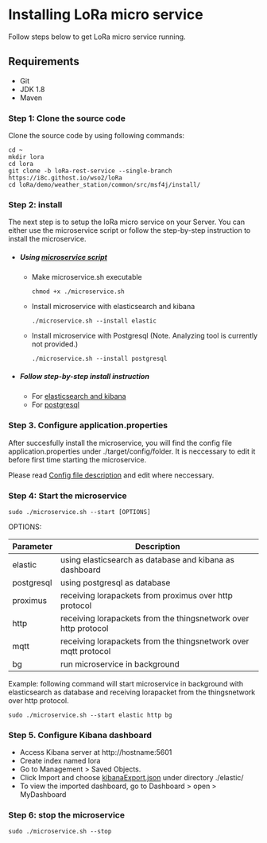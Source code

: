 # Installing LoRa micro service
Follow steps below to get LoRa micro service running.
## <a name="Prerequirements"></a> Requirements
* Git
* JDK 1.8
* Maven

### <a name="step1">Step 1: Clone the source code</a>

Clone the source code by using following commands:

```shell
cd ~
mkdir lora
cd lora
git clone -b loRa-rest-service --single-branch https://i8c.githost.io/wso2/loRa
cd loRa/demo/weather_station/common/src/msf4j/install/
```

### Step 2: install 

The next step is to setup the loRa micro service on your Server. You can either use the microservice script or follow the step-by-step instruction to install the microservice.

* ##### Using [microservice script](./microservice.sh)

	* Make microservice.sh executable

		```shell
		chmod +x ./microservice.sh
		```
	* Install microservice with elasticsearch and kibana

		```shell
		./microservice.sh --install elastic
		```
	* Install microservice with Postgresql (Note. Analyzing tool is currently not provided.)

		```shell
		./microservice.sh --install postgresql
		```
* ##### Follow step-by-step install instruction

	* For [elasticsearch and kibana](./elastic/README.md)
	* For [postgresql](./postgresql/README.md)

### Step 3. <a name="step3">Configure application.properties</a>

After succesfully install the microservice, you will find the config file application.properties under ./target/config/folder. It is neccessary to edit it before first time starting the microservice. 

Please read [Config file description](CONFIG.md) and edit where neccessary.

### Step 4: Start the microservice

```shell
sudo ./microservice.sh --start [OPTIONS]
```

OPTIONS:

| **Parameter** | **Description** |
|---|---|
| elastic | using elasticsearch as database and kibana as dashboard |
| postgresql| using postgresql as database |
| proximus | receiving lorapackets from proximus over http protocol |
| http| receiving lorapackets from the thingsnetwork over http protocol |
| mqtt| receiving lorapackets from the thingsnetwork over mqtt protocol |
| bg| run microservice in background |

Example: following command will start microservice in background with elasticsearch as database and receiving lorapacket from the thingsnetwork over http protocol.

```shell
sudo ./microservice.sh --start elastic http bg
```


### Step 5. <a name="configureKibana">Configure Kibana dashboard</a>

* Access Kibana server at http://hostname:5601
* Create index named lora
* Go to Management > Saved Objects.
* Click Import and choose [kibanaExport.json](elastic/kibana-export.json) under directory ./elastic/
* To view the imported dashboard, go to Dashboard > open > MyDashboard

### Step 6: stop the microservice

```shell
sudo ./microservice.sh --stop
```